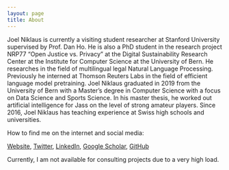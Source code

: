 ```yaml
---
layout: page
title: About
---
```


Joel Niklaus is currently a visiting student researcher at Stanford University supervised by Prof. Dan Ho. He is also a
PhD student in the research project NRP77 “Open Justice vs. Privacy” at the Digital Sustainability Research Center at
the Institute for Computer Science at the University of Bern. He researches in the field of multilingual legal Natural
Language Processing. Previously he interned at Thomson Reuters Labs in the field of efficient language model
pretraining. Joel Niklaus graduated in 2019 from the University of Bern with a Master’s degree in Computer Science with
a focus on Data Science and Sports Science. In his master thesis, he worked out artificial intelligence for Jass on the
level of strong amateur players. Since 2016, Joel Niklaus has teaching experience at Swiss high schools and
universities.

How to find me on the internet and social media:

[Website](https://joelniklaus.ch/), [Twitter](https://twitter.com/joelniklaus), [LinkedIn](https://www.linkedin.com/in/joelniklaus/), [Google Scholar](https://scholar.google.com/citations?user=qJ8iricAAAAJ&hl=de&oi=ao), [GitHub](https://github.com/JoelNiklaus)

Currently, I am not available for consulting projects due to a very high load.
